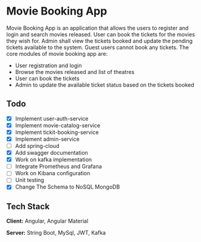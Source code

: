 
# Movie Booking App
Movie Booking App is an application that allows the users to register and login and search movies released. User can book the tickets for the movies they wish for. Admin shall view the tickets booked and update the pending tickets available to the system.
Guest users cannot book any tickets.
The core modules of movie booking app are:
- User registration and login
- Browse the movies released and list of theatres
- User can book the tickets
- Admin to update the available ticket status based on the tickets booked

## Todo
- [x] Implement user-auth-service
- [x] Implement movie-catalog-service
- [x] Implement tickit-booking-service
- [x] Implement admin-service 
- [ ] Add spring-cloud
- [x] Add swagger documentation
- [x] Work on kafka implementation
- [ ] Integrate Prometheus and Grafana
- [ ] Work on Kibana configuration
- [ ] Unit testing 
- [x] Change The Schema to NoSQL MongoDB 

## Tech Stack

**Client:** Angular, Angular Material

**Server:** String Boot, MySql, JWT, Kafka

